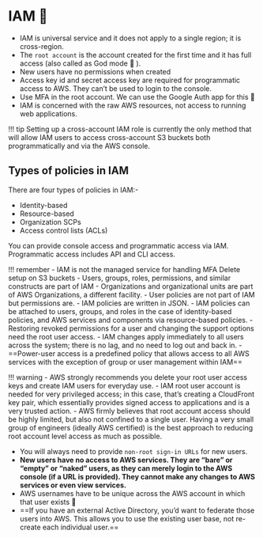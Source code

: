# IAM 🔑
- IAM is universal service and it does not apply to a single region; it is cross-region.
- The `root account` is the account created for the first time and it has full access (also called as God mode 🧚 ).
- New users have no permissions when created 
- Access key id and secret access key are required for programmatic access to AWS. They can’t be used to login to the console.
- Use MFA in the root account. We can use the Google Auth app for this 📱
-  IAM is concerned with the raw AWS resources, not access to running web applications.

!!! tip
    Setting up a cross-account IAM role is currently the only method that will allow IAM users to access cross-account S3 buckets both programmatically and via the AWS console.

## Types of policies in IAM
There are four types of policies in IAM:-

- Identity-based
- Resource-based
- Organization SCPs
- Access control lists (ACLs)

You can provide console access and programmatic access via IAM. Programmatic access includes API and CLI access.

!!! remember 
    - IAM is not the managed service for handling MFA Delete setup on S3 buckets
    - Users, groups, roles, permissions, and similar constructs are part of IAM
    - Organizations and organizational units are part of AWS Organizations, a different facility.
    - User policies are not part of IAM but permissions are.
    - IAM policies are written in JSON.
    - IAM policies can be attached to users, groups, and roles in the case of identity-based policies, and AWS services and components via resource-based policies.
    - Restoring revoked permissions for a user and changing the support options need the root user access.
    - IAM changes apply immediately to all users across the system; there is no lag, and no need to log out and back in.
    - ==Power-user access is a predefined policy that allows access to all AWS services with the exception of group or user management within IAM==


!!! warning
    - AWS strongly recommends you delete your root user access keys and create IAM users for everyday use.
    - IAM root user account is needed for very privileged access; in this case, that’s creating a CloudFront key pair, which essentially provides signed access to applications and is a very trusted action.
    - AWS firmly believes that root account access should be highly limited, but also not confined to a single user. Having a very small group of engineers (ideally AWS certified) is the best approach to reducing root account level access as much as possible.

- You will always need to provide `non-root sign-in URLs` for new users.
- **New users have no access to AWS services. They are “bare” or “empty” or “naked” users, as they can merely login to the AWS console (if a URL is provided). They cannot make any changes to AWS services or even view services.**
- AWS usernames have to be unique across the AWS account in which that user exists 🔑
- ==If you have an external Active Directory, you’d want to federate those users into AWS. This allows you to use the existing user base, not re-create each individual user.==